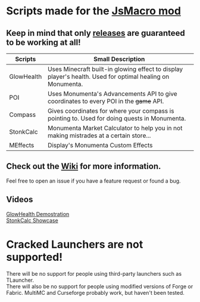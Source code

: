 # Scripts made for the [JsMacro mod](https://github.com/wagyourtail/JsMacros)
## Keep in mind that only [releases](https://github.com/U5B/jsmacros/releases) are guaranteed to be working at all!
| Scripts | Small Description |
| --- | --- |
| GlowHealth | Uses Minecraft built-in glowing effect to display player's health. Used for optimal healing on Monumenta. |
| POI | Uses Monumenta's Advancements API to give coordinates to every POI in the ~~game~~ API. |
| Compass | Gives coordinates for where your compass is pointing to. Used for doing quests in Monumenta. |
| StonkCalc | Monumenta Market Calculator to help you in not making mistrades at a certain store... |
| MEffects | Display's Monumenta Custom Effects
## Check out the [Wiki](https://github.com/U5B/jsmacros/wiki) for more information.
Feel free to open an issue if you have a feature request or found a bug.

## Videos
[GlowHealth Demostration](https://www.youtube.com/watch?v=Y2q-RMoxbn4)  
[StonkCalc Showcase](https://www.youtube.com/watch?v=pQzBVYwz4UA)  

# Cracked Launchers are not supported!
There will be no support for people using third-party launchers such as TLauncher.  
There will also be no support for people using modified versions of Forge or Fabric.
MultiMC and Curseforge probably work, but haven't been tested.

